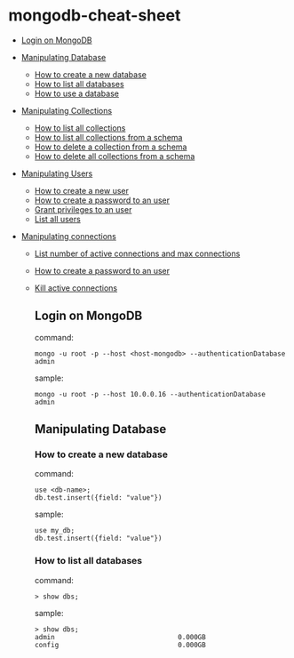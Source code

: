 # mongodb-cheat-sheet

- [Login on MongoDB](#Login-on-MongoDB)
- [Manipulating Database](#Manipulating-Database)
  * [How to create a new database](#How-to-create-a-new-database)
  * [How to list all databases](#How-to-list-all-databases)
  * [How to use a database](#How-to-use-a-database)
- [Manipulating Collections](#Manipulating-collections)
  * [How to list all collections](#How-to-list-all-collections)
  * [How to list all collections from a schema](#How-to-list-all-collections-from-a-schema)
  * [How to delete a collection from a schema](#How-to-delete-a-collection-from-a-schema)
  * [How to delete all collections from a schema](#How-to-delete-all-collections-from-a-schema)

- [Manipulating Users](#Manipulating-collections)
  * [How to create a new user](#How-to-create-a-new-user)
  * [How to create a password to an user](#How-to-create-a-password-to-an-user)
  * [Grant privileges to an user](#Grant-privileges-to-an-user)
  * [List all users](#List-all-users)

- [Manipulating connections](#Manipulating-connections)
  * [List number of active connections and max connections](#List-number-of-active-connections-and-max-connections)
  * [How to create a password to an user](#How-to-create-a-password-to-an-user)
  * [Kill active connections](#Kill-active-connections)

    ## Login on MongoDB

    command:  
    ```
    mongo -u root -p --host <host-mongodb> --authenticationDatabase admin
    ```

    sample:  
    ```
    mongo -u root -p --host 10.0.0.16 --authenticationDatabase admin
    ```

    ## Manipulating Database

    ### How to create a new database
    command:
    ```
    use <db-name>;
    db.test.insert({field: "value"})
    ```

    sample:
    ```
    use my_db;
    db.test.insert({field: "value"})
    ```
    ### How to list all databases
    command:
    ```
    > show dbs;
    ```

    sample:
    ```
    > show dbs;
    admin                               0.000GB
    config                              0.000GB
    ```    
